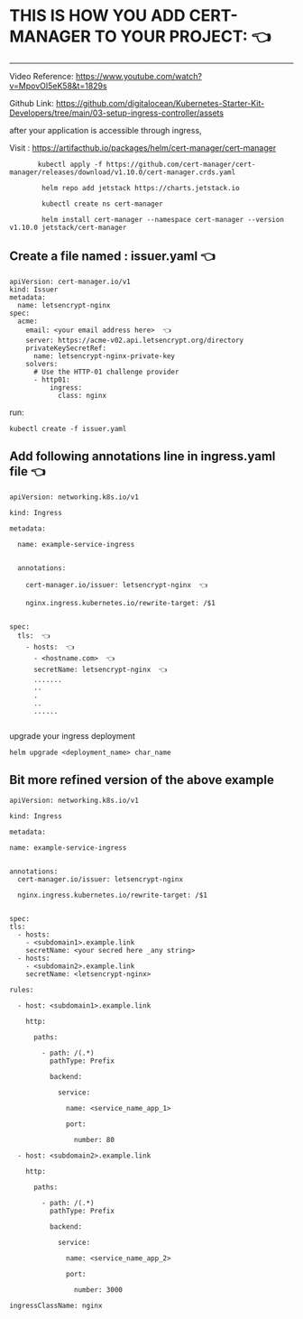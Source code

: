 # THIS IS HOW YOU ADD CERT-MANAGER TO YOUR PROJECT: 👈 
---------------------------------------------------

Video Reference:
        https://www.youtube.com/watch?v=MpovOI5eK58&t=1829s
        
Github Link: 
        https://github.com/digitalocean/Kubernetes-Starter-Kit-Developers/tree/main/03-setup-ingress-controller/assets
        

 after your application is accessible through ingress,
 
 Visit : https://artifacthub.io/packages/helm/cert-manager/cert-manager
 ```
        kubectl apply -f https://github.com/cert-manager/cert-manager/releases/download/v1.10.0/cert-manager.crds.yaml
        
         helm repo add jetstack https://charts.jetstack.io
         
         kubectl create ns cert-manager
         
         helm install cert-manager --namespace cert-manager --version v1.10.0 jetstack/cert-manager     
 ```   
         
         
## Create a file named : issuer.yaml  👈 
```
apiVersion: cert-manager.io/v1
kind: Issuer
metadata:
  name: letsencrypt-nginx
spec:
  acme:
    email: <your email address here>  👈 
    server: https://acme-v02.api.letsencrypt.org/directory
    privateKeySecretRef:
      name: letsencrypt-nginx-private-key
    solvers:
      # Use the HTTP-01 challenge provider
      - http01:
          ingress:
            class: nginx
```           
run:
```
kubectl create -f issuer.yaml
```
            
## Add following annotations line in ingress.yaml file  👈 

```
apiVersion: networking.k8s.io/v1
   
kind: Ingress
   
metadata:
   
  name: example-service-ingress
  
   
  annotations:
  
    cert-manager.io/issuer: letsencrypt-nginx  👈 
   
    nginx.ingress.kubernetes.io/rewrite-target: /$1

   
spec:
  tls:  👈 
    - hosts:  👈 
      - <hostname.com>  👈 
      secretName: letsencrypt-nginx  👈 
      .......
      ..
      .
      ..
      ......
      
``` 

upgrade your ingress deployment
```
helm upgrade <deployment_name> char_name
```


Bit more refined version of the above example
--------------------------------------------
```
apiVersion: networking.k8s.io/v1
 
kind: Ingress
 
metadata:
 
name: example-service-ingress

 
annotations:
  cert-manager.io/issuer: letsencrypt-nginx
 
  nginx.ingress.kubernetes.io/rewrite-target: /$1

 
spec:
tls:
  - hosts:
    - <subdomain1>.example.link
    secretName: <your secred here _any string>
  - hosts:
    - <subdomain2>.example.link
    secretName: <letsencrypt-nginx>
 
rules:
 
  - host: <subdomain1>.example.link
 
    http:
 
      paths:
 
        - path: /(.*)
          pathType: Prefix
 
          backend:
 
            service:
 
              name: <service_name_app_1>
 
              port:
 
                number: 80
                
  - host: <subdomain2>.example.link
 
    http:
 
      paths:
 
        - path: /(.*)
          pathType: Prefix
 
          backend:
 
            service:
 
              name: <service_name_app_2>
 
              port:
 
                number: 3000
                     
ingressClassName: nginx

```

      
      
      
